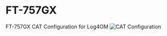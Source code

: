 # FT-757GX
FT-757GX CAT Configuration for Log4OM
![CAT Configuration](main/FT-757GX%2Fmain%2FLog4OM%20CAT%20FT-757GX.png)
